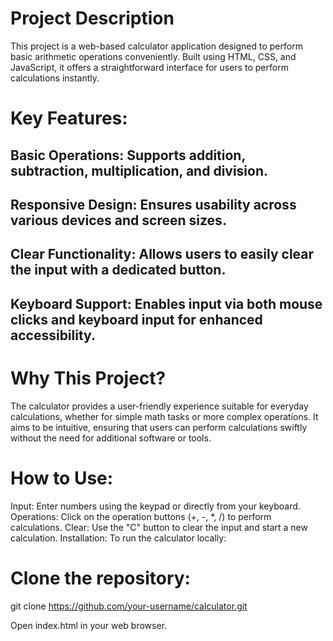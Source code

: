 
# Project Description
This project is a web-based calculator application designed to perform basic arithmetic operations conveniently. Built using HTML, CSS, and JavaScript, it offers a straightforward interface for users to perform calculations instantly.

# Key Features:

## Basic Operations: Supports addition, subtraction, multiplication, and division.
## Responsive Design: Ensures usability across various devices and screen sizes.
## Clear Functionality: Allows users to easily clear the input with a dedicated button.
## Keyboard Support: Enables input via both mouse clicks and keyboard input for enhanced accessibility.

# Why This Project?
The calculator provides a user-friendly experience suitable for everyday calculations, whether for simple math tasks or more complex operations. It aims to be intuitive, ensuring that users can perform calculations swiftly without the need for additional software or tools.

# How to Use:
Input: Enter numbers using the keypad or directly from your keyboard.
Operations: Click on the operation buttons (+, -, *, /) to perform calculations.
Clear: Use the "C" button to clear the input and start a new calculation.
Installation:
To run the calculator locally:

# Clone the repository:

git clone https://github.com/your-username/calculator.git

Open index.html in your web browser.
